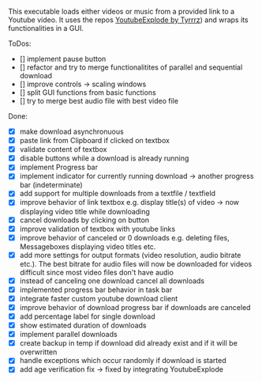 This executable loads either videos or music from a provided link to a Youtube video. It uses the repos [YoutubeExplode by Tyrrrz](https://github.com/Tyrrrz/YoutubeExplode)) and wraps its functionalities in a GUI. 

ToDos:
- [] implement pause button
- [] refactor and try to merge functionalitites of parallel and sequential download
- [] improve controls -> scaling windows
- [] split GUI functions from basic functions
- [] try to merge best audio file with best video file

Done:
- [x] make download asynchronuous
- [X] paste link from Clipboard if clicked on textbox
- [x] validate content of textbox
- [x] disable buttons while a download is already running
- [x] implement Progress bar
- [x] implement indicator for currently running download -> another progress bar (indeterminate)
- [x] add support for multiple downloads from a textfile / textfield
- [x] improve behavior of link textbox e.g. display title(s) of video -> now displaying video title while downloading
- [X] cancel downloads by clicking on button
- [x] improve validation of textbox with youtube links
- [x] improve behavior of canceled or 0 downloads e.g. deleting files, Messageboxes displaying video titles etc.
- [x] add more settings for output formats (video resolution, audio bitrate etc.). The best bitrate for audio files will now be downloaded for videos difficult since most video files don't have audio
- [x] instead of canceling one download cancel all downloads
- [x] implemented progress bar behavior in task bar
- [x] integrate faster custom youtube download client
- [x] improve behavior of download progress bar if downloads are canceled 
- [x] add percentage label for single download 
- [x] show estimated duration of downloads
- [x] implement parallel downloads
- [x] create backup in temp if download did already exist and if it will be overwritten
- [x] handle exceptions which occur randomly if download is started
- [x] add age verification fix -> fixed by integrating YoutubeExplode